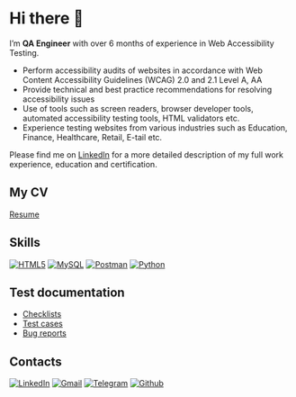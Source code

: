 <h1> Hi there 👋 </h1>

<p> I’m <b>QA Engineer</b> with over 6 months of experience in Web Accessibility Testing. </p>
<ul>
<li> Perform accessibility audits of websites in accordance with Web Content Accessibility Guidelines (WCAG) 2.0 and 2.1 Level A, AA </li>
<li> Provide technical and best practice recommendations for resolving accessibility issues </li>
<li> Use of tools such as screen readers, browser developer tools, automated accessibility testing tools, HTML validators etc. </li>
<li> Experience testing websites from various industries such as Education, Finance, Healthcare, Retail, E-tail etc. </li>
</ul>

Please find me on <a href="https://www.linkedin.com/in/oxana-ciornaia/" target="_blank">LinkedIn</a></li> for a more detailed description of my full work experience, education and certification.

<h2> My CV </h2>
<p>
<a href="https://www.linkedin.com/in/oxana-ciornaia/" target="_blank">Resume</a></li>
</p>


<h2> Skills </h2>

<p>
<a href="https://github.com/ciornaiaoxana/LearnHTML" target="_blank" ><img alt="HTML5" src="https://img.shields.io/badge/HTML5-E34F26?style=for-the-badge&logo=html5&logoColor=white" /></a> <a href="https://github.com/ciornaiaoxana/SQL" target="_blank"><img alt="MySQL" src="https://img.shields.io/badge/MySQL-005C84?style=for-the-badge&logo=mysql&logoColor=white" /></a> <a href="https://www.linkedin.com/in/oxana-ciornaia" target="_blank"><img alt="Postman" src="https://img.shields.io/badge/Postman-FF6C37?style=for-the-badge&logo=Postman&logoColor=white" /></a> <a href="https://github.com/ciornaiaoxana/Python" target="_blank"><img alt="Python" src="https://img.shields.io/badge/Python-FFD43B?style=for-the-badge&logo=python&logoColor=blue" /></a> 
</p>




<h2> Test documentation </h2>

<ul> 
<li> <a href="https://www.linkedin.com/in/oxana-ciornaia/" target="_blank">Checklists</a></li>
<li> <a href="https://www.linkedin.com/in/oxana-ciornaia/" target="_blank">Test cases</a></li>
<li> <a href="https://www.linkedin.com/in/oxana-ciornaia/" target="_blank">Bug reports</a></li>
  </ul> 
  
  

<h2> Contacts </h2>
<p><a href="https://www.linkedin.com/in/oxana-ciornaia" target="_blank"><img alt="LinkedIn" src="https://img.shields.io/badge/linkedin-%230077B5.svg?&style=for-the-badge&logo=linkedin&logoColor=white" /></a>  <a href="mailto:@ciornaiaoxana@gmail.com" target="_blank"><img alt="Gmail" src="https://img.shields.io/badge/Gmail-D14836?style=for-the-badge&logo=gmail&logoColor=white" /></a> <a href="https://t.me/oxana_ciornaia" target="_blank"><img alt="Telegram" src="https://img.shields.io/badge/Telegram-2CA5E0?style=for-the-badge&logo=telegram&logoColor=white" /></a> <a href="https://github.com/ciornaiaoxana" target="_blank"><img alt="Github" src="https://img.shields.io/badge/GitHub-%2312100E.svg?&style=for-the-badge&logo=Github&logoColor=white" /></a> 
</p>

